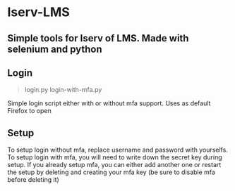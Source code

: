 # Iserv-LMS
 
## Simple tools for Iserv of LMS. Made with selenium and python

## Login
> login.py
> login-with-mfa.py

Simple login script either with or without mfa support. Uses as default Firefox to open

## Setup

To setup login without mfa, replace username and password with yourselfs.
To setup login with mfa, you will need to write down the secret key during setup. If you already setup mfa, you can either add another one or restart the setup by deleting and creating your mfa key (be sure to disable mfa before deleting it)